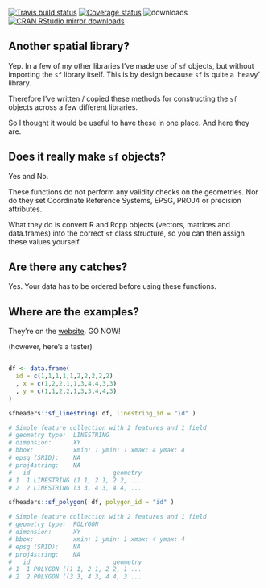 
[![Travis build
status](https://travis-ci.com/dcooley/sfheaders.svg?branch=master)](https://travis-ci.com/dcooley/sfheaders)
[![Coverage
status](https://codecov.io/gh/dcooley/sfheaders/branch/master/graph/badge.svg)](https://codecov.io/github/dcooley/sfheaders?branch=master)
![downloads](http://cranlogs.r-pkg.org/badges/grand-total/sfheaders)
[![CRAN RStudio mirror
downloads](http://cranlogs.r-pkg.org/badges/sfheaders)](https://CRAN.R-project.org/package=sfheaders)

## Another spatial library?

Yep. In a few of my other libraries I’ve made use of `sf` objects, but
without importing the `sf` library itself. This is by design because
`sf` is quite a ‘heavy’ library.

Therefore I’ve written / copied these methods for constructing the `sf`
objects across a few different libraries.

So I thought it would be useful to have these in one place. And here
they are.

## Does it really make `sf` objects?

Yes and No. 

These functions do not perform any validity checks on the geometries.
Nor do they set Coordinate Reference Systems, EPSG, PROJ4 or precision
attributes.

What they do is convert R and Rcpp objects (vectors, matrices and
data.frames) into the correct `sf` class structure, so you can then
assign these values yourself.

## Are there any catches?

Yes. Your data has to be ordered before using these functions.

## Where are the examples?

They’re on the
[website](https://dcooley.github.io/sfheaders/articles/examples.html).
GO NOW\!

(however, here’s a taster)

``` r

df <- data.frame(
  id = c(1,1,1,1,1,2,2,2,2,2)
  , x = c(1,2,2,1,1,3,4,4,3,3)
  , y = c(1,1,2,2,1,3,3,4,4,3)
)

sfheaders::sf_linestring( df, linestring_id = "id" )

# Simple feature collection with 2 features and 1 field
# geometry type:  LINESTRING
# dimension:      XY
# bbox:           xmin: 1 ymin: 1 xmax: 4 ymax: 4
# epsg (SRID):    NA
# proj4string:    NA
#   id                       geometry
# 1  1 LINESTRING (1 1, 2 1, 2 2, ...
# 2  2 LINESTRING (3 3, 4 3, 4 4, ...

sfheaders::sf_polygon( df, polygon_id = "id" )

# Simple feature collection with 2 features and 1 field
# geometry type:  POLYGON
# dimension:      XY
# bbox:           xmin: 1 ymin: 1 xmax: 4 ymax: 4
# epsg (SRID):    NA
# proj4string:    NA
#   id                       geometry
# 1  1 POLYGON ((1 1, 2 1, 2 2, 1 ...
# 2  2 POLYGON ((3 3, 4 3, 4 4, 3 ...
```
